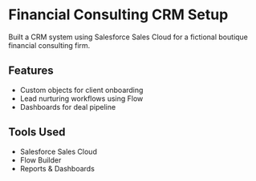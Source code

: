 # Financial Consulting CRM Setup

Built a CRM system using Salesforce Sales Cloud for a fictional boutique financial consulting firm.

## Features
- Custom objects for client onboarding
- Lead nurturing workflows using Flow
- Dashboards for deal pipeline

## Tools Used
- Salesforce Sales Cloud
- Flow Builder
- Reports & Dashboards
